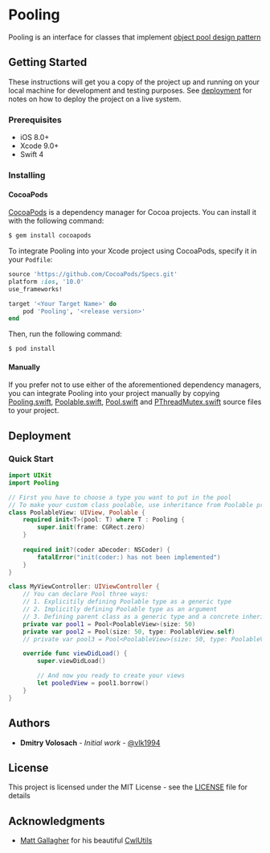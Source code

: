# Pooling
Pooling is an interface for classes that implement [object pool design pattern](https://en.wikipedia.org/wiki/Object_pool_pattern)

## Getting Started

These instructions will get you a copy of the project up and running on your local machine for development and testing purposes. See [deployment](#deployment) for notes on how to deploy the project on a live system.

### Prerequisites

- iOS 8.0+
- Xcode 9.0+
- Swift 4

### Installing

#### CocoaPods

[CocoaPods](http://cocoapods.org) is a dependency manager for Cocoa projects. You can install it with the following command:

```bash
$ gem install cocoapods
```

To integrate Pooling into your Xcode project using CocoaPods, specify it in your `Podfile`:

```ruby
source 'https://github.com/CocoaPods/Specs.git'
platform :ios, '10.0'
use_frameworks!

target '<Your Target Name>' do
    pod 'Pooling', '<release version>'
end
```

Then, run the following command:

```bash
$ pod install
```

#### Manually

If you prefer not to use either of the aforementioned dependency managers, you can integrate Pooling into your project manually by copying [Pooling.swift](/src/Pooling.swift), [Poolable.swift](/src/Poolable.swift), [Pool.swift](/src/Pool.swift) and [PThreadMutex.swift](/src/PThreadMutex.swift) source files to your project.

## Deployment

### Quick Start

```swift
import UIKit
import Pooling

// First you have to choose a type you want to put in the pool
// To make your custom class poolable, use inheritance from Poolable protocol
class PoolableView: UIView, Poolable {
    required init<T>(pool: T) where T : Pooling {
        super.init(frame: CGRect.zero)
    }
    
    required init?(coder aDecoder: NSCoder) {
        fatalError("init(coder:) has not been implemented")
    }
}

class MyViewController: UIViewController {
    // You can declare Pool three ways:
    // 1. Explicitily defining Poolable type as a generic type
    // 2. Implicitly defining Poolable type as an argument
    // 3. Defining parent class as a generic type and a concrete inheriting type as an argument. This you may need to put several pools into map, for example.
    private var pool1 = Pool<PoolableView>(size: 50)
    private var pool2 = Pool(size: 50, type: PoolableView.self)
    // private var pool3 = Pool<PoolableView>(size: 50, type: PoolableViewChild.self)

    override func viewDidLoad() {
        super.viewDidLoad()

        // And now you ready to create your views
        let pooledView = pool1.borrow()
    }
}

``` 

## Authors

* **Dmitry Volosach** - *Initial work* - [@vlk1994](https://twitter.com/vlk1994)

## License

This project is licensed under the MIT License - see the [LICENSE](LICENSE) file for details

## Acknowledgments

* [Matt Gallagher](https://github.com/mattgallagher) for his beautiful [CwlUtils](https://github.com/mattgallagher/CwlUtils)